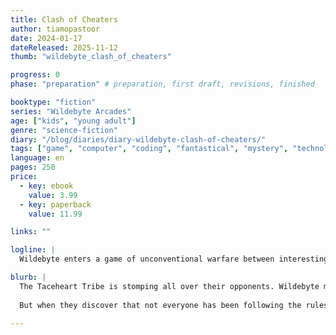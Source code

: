 ```yaml
---
title: Clash of Cheaters
author: tiamopastoor
date: 2024-01-17
dateReleased: 2025-11-12
thumb: "wildebyte_clash_of_cheaters"

progress: 0
phase: "preparation" # preparation, first draft, revisions, finished

booktype: "fiction"
series: "Wildebyte Arcades"
age: ["kids", "young adult"] 
genre: "science-fiction"
diary: "/blog/diaries/diary-wildebyte-clash-of-cheaters/"
tags: ["game", "computer", "coding", "fantastical", "mystery", "technology", "adventure"]
language: en
pages: 250
price:
  - key: ebook
    value: 3.99
  - key: paperback
    value: 11.99

links: ""

logline: |
  Wildebyte enters a game of unconventional warfare between interesting tribes. But not everyone is playing by the rules, and the imbalance tempts them to throw away the script and destroy real lives---all for a chance to finally speak to their parents again.

blurb: |
  The Taceheart Tribe is stomping all over their opponents. Wildebyte must infiltrate the right enemy tribe and stay alive, or they'll miss their chance to talk to their parents again. 
  
  But when they discover that not everyone has been following the rules, they are tempted to break their own promises and risk the life of another Outsider to see their parents again.

---
```


